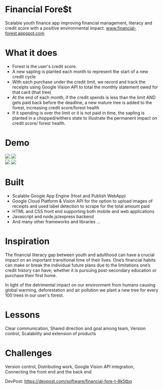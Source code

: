 # Financial Fore$t
Scalable youth finance app improving financial management, literacy and credit score with a positive environmental impact. 
www.financial-forest.appspot.com

# What it does
* Forest is the user's credit score. 
* A new sapling is planted each month to represent the start of a new credit cycle 
* With each purchase under the credit limit, we record and track the receipts using Google Vision API to total the monthly statement owed for that card (that tree) 
* At the end of each month, if the credit spends is less than the limit AND gets paid back before the deadline, a new mature tree is added to the forest, increasing credit score/forest health
* If it spending is over the limit or it is not paid in time, the sapling is planted in a chopped/withers state to illustrate the permanent impact on credit score/ forest health.

# Demo
![](Demo/1landing.png) 
![](Demo/2forest.png)  
![](Demo/3sapling.png) 
![](Demo/4receipt.png)  

# Built
* Scalable Google App Engine (Host and Publish WebApp) 
* Google Cloud Platform & Vision API for the option to upload images of receipts and used label detection to scrape for the total amount paid 
* HTML and CSS front end supporting both mobile and web applications 
* Javascript and node.js/express backend 
* And many other frameworks and libraries ...

# Inspiration
The financial literacy gap between youth and adulthood can have a crucial impact on an important transitional time of their lives. One’s financial habits can make or break the individual future plans due to the limitations one’s credit history can have; 
whether it is pursuing post-secondary education or purchase their first home.

In light of the detrimental impact on our environment from humans causing global warming, deforestation and air pollution we plant a new tree for every 100 trees in our user's forest.


# Lessons 
Clear communication, Shared direction and goal among team,  Version control,  Scalability and extension of products


# Challenges
Version control, Distributing work, Google Vision API integration, Connecting the front end and the back end

DevPost: https://devpost.com/software/financial-fore-t-8k5tbq 
